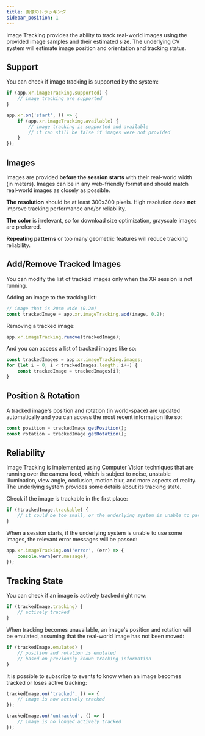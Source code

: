 ```yaml
---
title: 画像のトラッキング
sidebar_position: 1
---
```


Image Tracking provides the ability to track real-world images using the provided image samples and their estimated size. The underlying CV system will estimate image position and orientation and tracking status.

## Support

You can check if image tracking is supported by the system:

```javascript
if (app.xr.imageTracking.supported) {
    // image tracking are supported
}

app.xr.on('start', () => {
    if (app.xr.imageTracking.available) {
        // image tracking is supported and available
        // it can still be false if images were not provided
    }
});
```

## Images

Images are provided **before the session starts** with their real-world width (in meters). Images can be in any web-friendly format and should match real-world images as closely as possible.

**The resolution** should be at least 300x300 pixels. High resolution does **not** improve tracking performance and/or reliability.

**The color** is irrelevant, so for download size optimization, grayscale images are preferred.

**Repeating patterns** or too many geometric features will reduce tracking reliability.

## Add/Remove Tracked Images

You can modify the list of tracked images only when the XR session is not running.

Adding an image to the tracking list:

```javascript
// image that is 20cm wide (0.2m)
const trackedImage = app.xr.imageTracking.add(image, 0.2);
```

Removing a tracked image:

```javascript
app.xr.imageTracking.remove(trackedImage);
```

And you can access a list of tracked images like so:

```javascript
const trackedImages = app.xr.imageTracking.images;
for (let i = 0; i < trackedImages.length; i++) {
    const trackedImage = trackedImages[i];
}
```

## Position & Rotation

A tracked image's position and rotation (in world-space) are updated automatically and you can access the most recent information like so:

```javascript
const position = trackedImage.getPosition();
const rotation = trackedImage.getRotation();
```

## Reliability

Image Tracking is implemented using Computer Vision techniques that are running over the camera feed, which is subject to noise, unstable illumination, view angle, occlusion, motion blur, and more aspects of reality. The underlying system provides some details about its tracking state.

Check if the image is trackable in the first place:

```javascript
if (!trackedImage.trackable) {
    // it could be too small, or the underlying system is unable to parse the image
}
```

When a session starts, if the underlying system is unable to use some images, the relevant error messages will be passed:

```javascript
app.xr.imageTracking.on('error', (err) => {
    console.warn(err.message);
});
```

## Tracking State

You can check if an image is actively tracked right now:

```javascript
if (trackedImage.tracking) {
    // actively tracked
}
```

When tracking becomes unavailable, an image's position and rotation will be emulated, assuming that the real-world image has not been moved:

```javascript
if (trackedImage.emulated) {
    // position and rotation is emulated
    // based on previously known tracking information
}
```

It is possible to subscribe to events to know when an image becomes tracked or loses active tracking:

```javascript
trackedImage.on('tracked', () => {
    // image is now actively tracked
});

trackedImage.on('untracked', () => {
    // image is no longed actively tracked
});
```